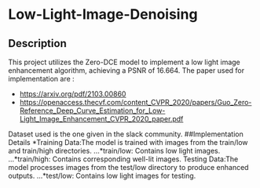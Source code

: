 # Low-Light-Image-Denoising
## Description
This project utilizes the Zero-DCE model to implement a low light image enhancement algorithm, achieving a PSNR of 16.664.
The paper used for implementation are :
* https://arxiv.org/pdf/2103.00860
* https://openaccess.thecvf.com/content_CVPR_2020/papers/Guo_Zero-Reference_Deep_Curve_Estimation_for_Low-Light_Image_Enhancement_CVPR_2020_paper.pdf


Dataset used is the one given in the slack community.
##Implementation Details
*Training Data:The model is trained with images from the train/low and train/high directories.
...*train/low: Contains low light images.
...*train/high: Contains corresponding well-lit images.
Testing Data:The model processes images from the test/low directory to produce enhanced outputs.
...*test/low: Contains low light images for testing.


